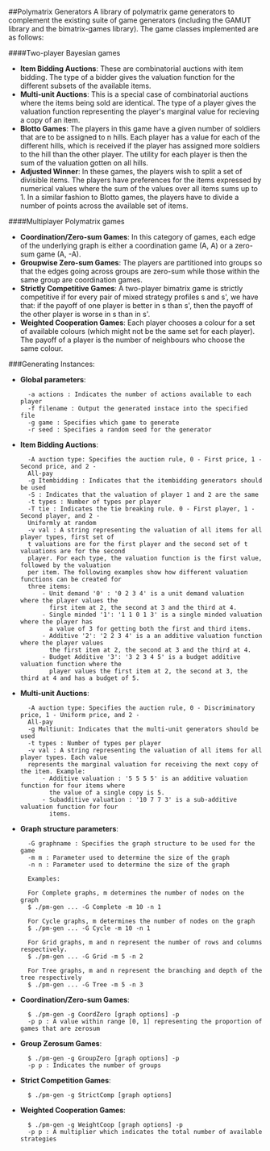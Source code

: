##Polymatrix Generators
A library of polymatrix game generators to complement the existing suite of game generators
(including the GAMUT library and the bimatrix-games library). The game classes implemented are as
follows:

####Two-player Bayesian games

- **Item Bidding Auctions**: These are combinatorial auctions with item bidding. The type of a
  bidder gives the valuation function for the different subsets of the available items.
- **Multi-unit Auctions**: This is a special case of combinatorial auctions where the items being
  sold are identical. The type of a player gives the valuation function representing the player's
  marginal value for recieving a copy of an item.
- **Blotto Games**: The players in this game have a given number of soldiers that are to be assigned
  to n hills. Each player has a value for each of the different hills, which is received if the
  player has assigned more soldiers to the hill than the other player. The utility for each player
  is then the sum of the valuation gotten on all hills.
- **Adjusted Winner**: In these games, the players wish to split a set of divisible items. The
  players have preferences for the items expressed by numerical values where the sum of the values
  over all items sums up to 1. In a similar fashion to Blotto games, the players have to divide a
  number of points across the available set of items.

####Multiplayer Polymatrix games

- **Coordination/Zero-sum Games**: In this category of games, each edge of the underlying graph is
  either a coordination game (A, A) or a zero-sum game (A, -A).
- **Groupwise Zero-sum Games**: The players are partitioned into groups so that the edges going
  across groups are zero-sum while those within the same group are coordination games.
- **Strictly Competitive Games**: A two-player bimatrix game is strictly competitive if for every
  pair of mixed strategy profiles s and s', we have that: if the payoff of one player is better in s
  than s', then the payoff of the other player is worse in s than in s'.
- **Weighted Cooperation Games**: Each player chooses a colour for a set of available colours (which
  might not be the same set for each player). The payoff of a player is the number of neighbours who
  choose the same colour.

###Generating Instances:
- **Global parameters**:

        -a actions : Indicates the number of actions available to each player
        -f filename : Output the generated instace into the specified file
        -g game : Specifies which game to generate
        -r seed : Specifies a random seed for the generator

- **Item Bidding Auctions**:

        -A auction type: Specifies the auction rule, 0 - First price, 1 - Second price, and 2 -
        All-pay 
        -g Itembidding : Indicates that the itembidding generators should be used
        -S : Indicates that the valuation of player 1 and 2 are the same
        -t types : Number of types per player
        -T tie : Indicates the tie breaking rule. 0 - First player, 1 - Second player, and 2 -
        Uniformly at random
        -v val : A string representing the valuation of all items for all player types, first set of
        t valuations are for the first player and the second set of t valuations are for the second
        player. For each type, the valuation function is the first value, followed by the valuation
        per item. The following examples show how different valuation functions can be created for
        three items:
            - Unit demand '0' : '0 2 3 4' is a unit demand valuation where the player values the
              first item at 2, the second at 3 and the third at 4.
            - Single minded '1': '1 1 0 1 3' is a single minded valuation where the player has
              a value of 3 for getting both the first and third items.
            - Additive '2': '2 2 3 4' is a an additive valuation function where the player values
              the first item at 2, the second at 3 and the third at 4.
            - Budget Additive '3': '3 2 3 4 5' is a budget additive valuation function where the
              player values the first item at 2, the second at 3, the third at 4 and has a budget of 5.

- **Multi-unit Auctions**:

        -A auction type: Specifies the auction rule, 0 - Discriminatory price, 1 - Uniform price, and 2 -
        All-pay 
        -g Multiunit: Indicates that the multi-unit generators should be used
        -t types : Number of types per player
        -v val : A string representing the valuation of all items for all player types. Each value
        represents the marginal valuation for receiving the next copy of the item. Example:
            - Additive valuation : '5 5 5 5' is an additive valuation function for four items where
              the value of a single copy is 5.
            - Subadditive valuation : '10 7 7 3' is a sub-additive valuation function for four
              items.


- **Graph structure parameters**:

        -G graphname : Specifies the graph structure to be used for the game
        -m m : Parameter used to determine the size of the graph
        -n n : Parameter used to determine the size of the graph

        Examples:

        For Complete graphs, m determines the number of nodes on the graph
        $ ./pm-gen ... -G Complete -m 10 -n 1

        For Cycle graphs, m determines the number of nodes on the graph
        $ ./pm-gen ... -G Cycle -m 10 -n 1
        
        For Grid graphs, m and n represent the number of rows and columns respectively.
        $ ./pm-gen ... -G Grid -m 5 -n 2

        For Tree graphs, m and n represent the branching and depth of the tree respectively
        $ ./pm-gen ... -G Tree -m 5 -n 3

- **Coordination/Zero-sum Games**:

        $ ./pm-gen -g CoordZero [graph options] -p
        -p p : A value within range [0, 1] representing the proportion of games that are zerosum

- **Group Zerosum Games**:
        
        $ ./pm-gen -g GroupZero [graph options] -p
        -p p : Indicates the number of groups

- **Strict Competition Games**:

        $ ./pm-gen -g StrictComp [graph options]

- **Weighted Cooperation Games**:

        $ ./pm-gen -g WeightCoop [graph options] -p
        -p p : A multiplier which indicates the total number of available strategies
